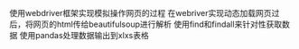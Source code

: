 使用webdriver框架实现模拟操作网页的过程
在webriver实现动态加载网页过后，将网页的html传给beautifulsoup进行解析
使用find和findall来针对性获取数据
使用pandas处理数据输出到xlxs表格
